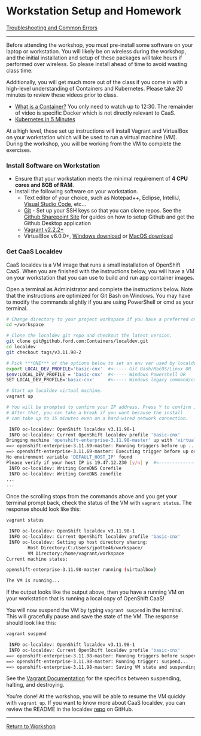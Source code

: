 # Workstation Setup and Homework

[Troubleshooting and Common Errors](./troubleshooting.md)

---

Before attending the workshop, you must pre-install some software on your laptop or workstation. You will likely be on wireless during the workshop, and the initial installation and setup of these packages will take hours if performed over wireless. So please install ahead of time to avoid wasting class time.

Additionally, you will get much more out of the class if you come in with a high-level understanding of Containers and Kubernetes. Please take 20 minutes to review these videos prior to class.

- [What is a Container?](https://www.youtube.com/watch?v=EnJ7qX9fkcU&t=969s) You only need to watch up to 12:30. The remainder of video is specific Docker which is not directly relevant to CaaS.
- [Kubernetes in 5 Minutes](https://www.youtube.com/watch?v=PH-2FfFD2PU)

At a high level, these set up instructions will install Vagrant and VirtualBox on your workstation which will be used to run a virtual machine (VM). During the workshop, you will be working from the VM to complete the exercises.

### Install Software on Workstation
- Ensure that your workstation meets the minimal requirement of **4 CPU cores and 8GB of RAM**.
- Install the following software on your workstation.
  - Text editor of your choice, such as Notepad++, Eclipse, IntelliJ, [Visual Studio Code](https://code.visualstudio.com/), etc...
  - [Git](https://git-scm.com/downloads)
        - Set up your SSH keys so that you can clone repos. See the [Github Sharepoint Site](https://it2.spt.ford.com/sites/FCAutomatedTesting/Pages/GitHub.aspx) for guides on how to setup Github and get the Github Desktop application
  - [Vagrant v2.2.2+](https://www.vagrantup.com/downloads.html)
  - VirtualBox v6.0.0+, [Windows download](https://files.caas.ford.com:9443/virtualbox/6.0.4/VirtualBox-6.0.4-128413-Win.exe) or [MacOS download](https://files.caas.ford.com:9443/virtualbox/6.0.4/VirtualBox-6.0.4-128413-OSX.dmg)

### Get CaaS Localdev

CaaS localdev is a VM image that runs a small installation of OpenShift CaaS. When you are finished with the instructions below, you will have a VM on your workstation that you can use to build and run app container images.

Open a terminal as Administrator and complete the instructions below. Note that the instructions are optimized for Git Bash on Windows. You may have to modify the commands slightly if you are using PowerShell or cmd as your terminal.

```bash
# Change directory to your project workspace if you have a preferred one.
cd ~/workspace

# Clone the localdev git repo and checkout the latest version.
git clone git@github.ford.com:Containers/localdev.git
cd localdev
git checkout tags/v3.11.98-2

# Pick ***ONE*** of the options below to set an env var used by localdev.
export LOCAL_DEV_PROFILE='basic-cnx'  #<----- Git Bash/MacOS/Linux OR
$env:LOCAL_DEV_PROFILE = 'basic-cnx'  #<----- Windows Powershell OR
SET LOCAL_DEV_PROFILE='basic-cnx'     #<----- Windows legacy command/cmd shell

# Start up localdev virtual machine.
vagrant up

# You will be prompted to confirm your IP address. Press Y to confirm it. See example output below.
# After that, you can take a break if you want because the install
# can take up to 15 minutes even on a hard-wired network connection.

 INFO oc-localdev: OpenShift localdev v3.11.98-1
 INFO oc-localdev: Current OpenShift localdev profile 'basic-cnx'
Bringing machine 'openshift-enterprise-3.11.98-master' up with 'virtualbox' provider...
==> openshift-enterprise-3.11.69-master: Running triggers before up ...
==> openshift-enterprise-3.11.69-master: Executing trigger before up or provision...
No environment variable 'DEFAULT_HOST_IP' found                                          #|-------------|
Please verify if your host IP is 19.47.12.230 [y/n] y  #<---------------------------------| TYPE Y HERE |
 INFO oc-localdev: Writing CoreDNS Corefile                                              #|-------------|
 INFO oc-localdev: Writing CoreDNS zonefile
...
...
```

Once the scrolling stops from the commands above and you get your terminal prompt back, check the status of the VM with `vagrant status`. The response should look like this:

```bash
vagrant status

 INFO oc-localdev: OpenShift localdev v3.11.98-1
 INFO oc-localdev: Current OpenShift localdev profile 'basic-cnx'
 INFO oc-localdev: Setting up host directory sharing:
        Host Directory:C:/Users/jpotte46/workspace/
        VM Directory:/home/vagrant/workspace
Current machine states:

openshift-enterprise-3.11.98-master running (virtualbox)

The VM is running...
```

If the output looks like the output above, then you have a running VM on your workstation that is running a local copy of OpenShift CaaS!
<!--
Leave the terminal open because you will come back to it soon to suspend the VM.

You can also check that you can access the OpenShift Web Console opening a web browser and opening [https://console.oc.local:8443](https://console.oc.local:8443. **Note that your web browser will give you an SSL certificate error.** The localdev installation of OpenShift CaaS uses a self-signed certificate which causes the browser alert. Just proceed and accept the certificate. You may have to do this twice because there is a URL redirect.

You will know the OpenShift Web Console is working if you get a web page with a Ford Mustang on it with a login prompt. If you'd like to explore the OpenShift Web Console before the workshop, the credentials are:

    ```
    Username: admin
    Password: sandbox
    ```
-->
You will now suspend the VM by typing `vagrant suspend` in the terminal. This will gracefully pause and save the state of the VM. The response should look like this:

```bash
vagrant suspend

 INFO oc-localdev: OpenShift localdev v3.11.98-1
 INFO oc-localdev: Current OpenShift localdev profile 'basic-cnx'
==> openshift-enterprise-3.11.98-master: Running triggers before suspend ...
==> openshift-enterprise-3.11.98-master: Running trigger: suspend...
==> openshift-enterprise-3.11.98-master: Saving VM state and suspending execution...
```

See the [Vagrant Documentation](https://www.vagrantup.com/intro/getting-started/teardown.html) for the specifics between suspending, halting, and destroying. 

You're done! At the workshop, you will be able to resume the VM quickly with `vagrant up`. If you want to know more about CaaS localdev, you can review the README in the localdev [repo](https://github.ford.com/containers/localdev) on GitHub.

---

[Return to Workshop](./lesson1.1.md)